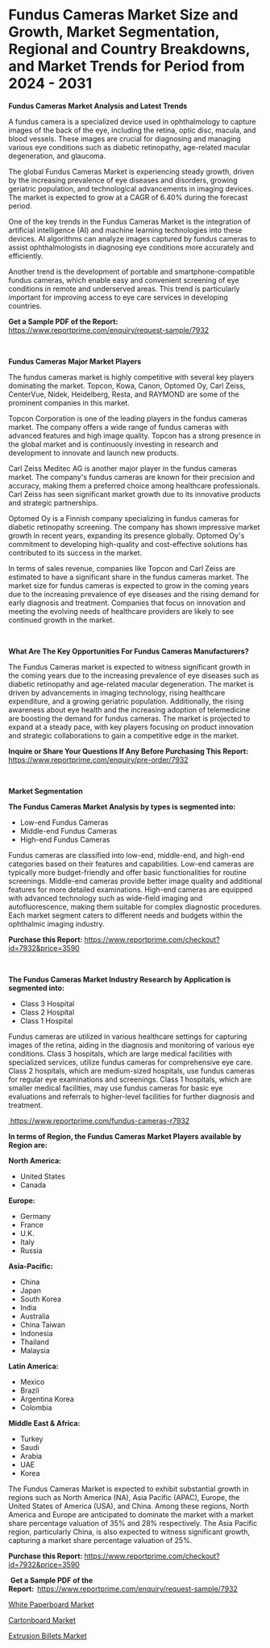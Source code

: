 <p><h1>Fundus Cameras Market Size and Growth, Market Segmentation, Regional and Country Breakdowns, and Market Trends for Period from 2024 -  2031</h1></p><p><strong>Fundus Cameras Market Analysis and Latest Trends</strong></p>
<p><p>A fundus camera is a specialized device used in ophthalmology to capture images of the back of the eye, including the retina, optic disc, macula, and blood vessels. These images are crucial for diagnosing and managing various eye conditions such as diabetic retinopathy, age-related macular degeneration, and glaucoma.</p><p>The global Fundus Cameras Market is experiencing steady growth, driven by the increasing prevalence of eye diseases and disorders, growing geriatric population, and technological advancements in imaging devices. The market is expected to grow at a CAGR of 6.40% during the forecast period.</p><p>One of the key trends in the Fundus Cameras Market is the integration of artificial intelligence (AI) and machine learning technologies into these devices. AI algorithms can analyze images captured by fundus cameras to assist ophthalmologists in diagnosing eye conditions more accurately and efficiently.</p><p>Another trend is the development of portable and smartphone-compatible fundus cameras, which enable easy and convenient screening of eye conditions in remote and underserved areas. This trend is particularly important for improving access to eye care services in developing countries.</p></p>
<p><strong>Get a Sample PDF of the Report:&nbsp;</strong> <a href="https://www.reportprime.com/enquiry/request-sample/7932">https://www.reportprime.com/enquiry/request-sample/7932</a></p>
<p>&nbsp;</p>
<p><strong>Fundus Cameras Major Market Players</strong></p>
<p><p>The fundus cameras market is highly competitive with several key players dominating the market. Topcon, Kowa, Canon, Optomed Oy, Carl Zeiss, CenterVue, Nidek, Heidelberg, Resta, and RAYMOND are some of the prominent companies in this market.</p><p>Topcon Corporation is one of the leading players in the fundus cameras market. The company offers a wide range of fundus cameras with advanced features and high image quality. Topcon has a strong presence in the global market and is continuously investing in research and development to innovate and launch new products.</p><p>Carl Zeiss Meditec AG is another major player in the fundus cameras market. The company's fundus cameras are known for their precision and accuracy, making them a preferred choice among healthcare professionals. Carl Zeiss has seen significant market growth due to its innovative products and strategic partnerships.</p><p>Optomed Oy is a Finnish company specializing in fundus cameras for diabetic retinopathy screening. The company has shown impressive market growth in recent years, expanding its presence globally. Optomed Oy's commitment to developing high-quality and cost-effective solutions has contributed to its success in the market.</p><p>In terms of sales revenue, companies like Topcon and Carl Zeiss are estimated to have a significant share in the fundus cameras market. The market size for fundus cameras is expected to grow in the coming years due to the increasing prevalence of eye diseases and the rising demand for early diagnosis and treatment. Companies that focus on innovation and meeting the evolving needs of healthcare providers are likely to see continued growth in the market.</p></p>
<p>&nbsp;</p>
<p><strong>What Are The Key Opportunities For Fundus Cameras Manufacturers?</strong></p>
<p><p>The Fundus Cameras market is expected to witness significant growth in the coming years due to the increasing prevalence of eye diseases such as diabetic retinopathy and age-related macular degeneration. The market is driven by advancements in imaging technology, rising healthcare expenditure, and a growing geriatric population. Additionally, the rising awareness about eye health and the increasing adoption of telemedicine are boosting the demand for fundus cameras. The market is projected to expand at a steady pace, with key players focusing on product innovation and strategic collaborations to gain a competitive edge in the market.</p></p>
<p><strong>Inquire or Share Your Questions If Any Before Purchasing This Report:</strong> <a href="https://www.reportprime.com/enquiry/pre-order/7932">https://www.reportprime.com/enquiry/pre-order/7932</a></p>
<p>&nbsp;</p>
<p><strong>Market Segmentation</strong></p>
<p><strong>The Fundus Cameras Market Analysis by types is segmented into:</strong></p>
<p><ul><li>Low-end Fundus Cameras</li><li>Middle-end Fundus Cameras</li><li>High-end Fundus Cameras</li></ul></p>
<p><p>Fundus cameras are classified into low-end, middle-end, and high-end categories based on their features and capabilities. Low-end cameras are typically more budget-friendly and offer basic functionalities for routine screenings. Middle-end cameras provide better image quality and additional features for more detailed examinations. High-end cameras are equipped with advanced technology such as wide-field imaging and autofluorescence, making them suitable for complex diagnostic procedures. Each market segment caters to different needs and budgets within the ophthalmic imaging industry.</p></p>
<p><strong>Purchase this Report:&nbsp;</strong><a href="https://www.reportprime.com/checkout?id=7932&price=3590">https://www.reportprime.com/checkout?id=7932&price=3590</a></p>
<p>&nbsp;</p>
<p><strong>The Fundus Cameras Market Industry Research by Application is segmented into:</strong></p>
<p><ul><li>Class 3 Hospital</li><li>Class 2 Hospital</li><li>Class 1 Hospital</li></ul></p>
<p><p>Fundus cameras are utilized in various healthcare settings for capturing images of the retina, aiding in the diagnosis and monitoring of various eye conditions. Class 3 hospitals, which are large medical facilities with specialized services, utilize fundus cameras for comprehensive eye care. Class 2 hospitals, which are medium-sized hospitals, use fundus cameras for regular eye examinations and screenings. Class 1 hospitals, which are smaller medical facilities, may use fundus cameras for basic eye evaluations and referrals to higher-level facilities for further diagnosis and treatment.</p></p>
<p><a href="https://www.reportprime.com/fundus-cameras-r7932">&nbsp;https://www.reportprime.com/fundus-cameras-r7932</a></p>
<p><strong>In terms of Region, the Fundus Cameras Market Players available by Region are:</strong></p>
<p>
    <p> <strong> North America: </strong>
        <ul>
            <li>United States</li>
            <li>Canada</li>
        </ul>
        </p> 
    <p> <strong> Europe: </strong>
        <ul>
            <li>Germany</li>
            <li>France</li>
            <li>U.K.</li>
            <li>Italy</li>
            <li>Russia</li>
        </ul>
        </p> 
    <p> <strong> Asia-Pacific: </strong>
        <ul>
            <li>China</li>
            <li>Japan</li>
            <li>South Korea</li>
            <li>India</li>
            <li>Australia</li>
            <li>China Taiwan</li>
            <li>Indonesia</li>
            <li>Thailand</li>
            <li>Malaysia</li>
        </ul>
        </p> 
    <p> <strong> Latin America: </strong>
        <ul>
            <li>Mexico</li>
            <li>Brazil</li>
            <li>Argentina Korea</li>
            <li>Colombia</li>
        </ul>
        </p> 
    <p> <strong> Middle East & Africa: </strong>
        <ul>
            <li>Turkey</li>
            <li>Saudi</li>
            <li>Arabia</li>
            <li>UAE</li>
            <li>Korea</li>
        </ul>
    </p>
    </p>
<p><p>The Fundus Cameras Market is expected to exhibit substantial growth in regions such as North America (NA), Asia Pacific (APAC), Europe, the United States of America (USA), and China. Among these regions, North America and Europe are anticipated to dominate the market with a market share percentage valuation of 35% and 28% respectively. The Asia Pacific region, particularly China, is also expected to witness significant growth, capturing a market share percentage valuation of 25%.</p></p>
<p><strong>Purchase this Report: </strong><a href="https://www.reportprime.com/checkout?id=7932&price=3590">https://www.reportprime.com/checkout?id=7932&price=3590</a></p>
<p>&nbsp;<strong>Get a Sample PDF of the Report:&nbsp;&nbsp;</strong><a href="https://www.reportprime.com/enquiry/request-sample/7932">https://www.reportprime.com/enquiry/request-sample/7932</a></p>
<p><strong></strong></p>
<p><p><a href="https://www.linkedin.com/pulse/white-paperboard-market-research-report-provides-thorough-migkf?trackingId=ym0qE2hzLZHwLSkii4QGKw%3D%3D">White Paperboard Market</a></p><p><a href="https://www.linkedin.com/pulse/cartonboard-market-research-report-unlocks-analysis-financial-3wufe?trackingId=PRoxadCNooB8mZGuc1sOiw%3D%3D">Cartonboard Market</a></p><p><a href="https://www.linkedin.com/pulse/extrusion-billets-market-size-share-global-analysis-report-fevcc?trackingId=b%2BwJeJHva4IkXOusdqh%2BHg%3D%3D">Extrusion Billets Market</a></p></p>
